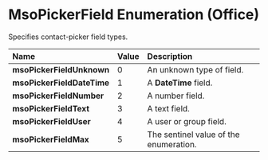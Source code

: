 
# MsoPickerField Enumeration (Office)

Specifies contact-picker field types.



|**Name**|**Value**|**Description**|
|:-----|:-----|:-----|
| **msoPickerFieldUnknown**|0|An unknown type of field.|
| **msoPickerFieldDateTime**|1|A  **DateTime** field.|
| **msoPickerFieldNumber**|2|A number field.|
| **msoPickerFieldText**|3|A text field.|
| **msoPickerFieldUser**|4|A user or group field.|
| **msoPickerFieldMax**|5|The sentinel value of the enumeration.|
